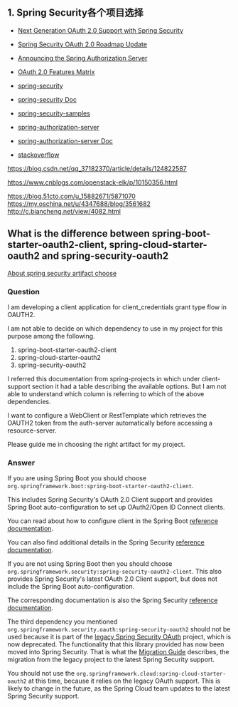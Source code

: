 ## 1. Spring Security各个项目选择
- [Next Generation OAuth 2.0 Support with Spring Security](https://spring.io/blog/2018/01/30/next-generation-oauth-2-0-support-with-spring-security)
- [Spring Security OAuth 2.0 Roadmap Update](https://spring.io/blog/2019/11/14/spring-security-oauth-2-0-roadmap-update)
- [Announcing the Spring Authorization Server](https://spring.io/blog/2020/04/15/announcing-the-spring-authorization-server)
- [OAuth 2.0 Features Matrix](https://github.com/spring-projects/spring-security/wiki/OAuth-2.0-Features-Matrix)

- [spring-security](https://github.com/spring-projects/spring-security)
- [spring-security Doc](https://docs.spring.io/spring-security/reference/servlet/authorization/index.html)
- [spring-security-samples](https://github.com/spring-projects/spring-security-samples/tree/main/servlet/spring-boot/java/oauth2)

- [spring-authorization-server](https://github.com/spring-projects/spring-authorization-server)
- [spring-authorization-server Doc](https://docs.spring.io/spring-authorization-server/docs/current/reference/html/index.html)
- [stackoverflow](https://stackoverflow.com/questions/tagged/spring-authorization-server)


https://blog.csdn.net/qq_37182370/article/details/124822587

https://www.cnblogs.com/openstack-elk/p/10150356.html

https://blog.51cto.com/u_15882671/5871070
https://my.oschina.net/u/4347688/blog/3561682
http://c.biancheng.net/view/4082.html


## What is the difference between spring-boot-starter-oauth2-client, spring-cloud-starter-oauth2 and spring-security-oauth2
[About spring security artifact choose](https://stackoverflow.com/questions/71081479/what-is-the-difference-between-spring-boot-starter-oauth2-client-spring-cloud-s)

### Question
I am developing a client application for client_credentials grant type flow in OAUTH2.

I am not able to decide on which dependency to use in my project for this purpose among the following.

1. spring-boot-starter-oauth2-client
2. spring-cloud-starter-oauth2
3. spring-security-oauth2

I referred this documentation from spring-projects in which under client-support section it had a table describing the available options. But I am not able to understand which column is referring to which of the above dependencies.

I want to configure a WebClient or RestTemplate which retrieves the OAUTH2 token from the auth-server automatically before accessing a resource-server.

Please guide me in choosing the right artifact for my project.

### Answer
If you are using Spring Boot you should choose `org.springframework.boot:spring-boot-starter-oauth2-client`.

This includes Spring Security's OAuth 2.0 Client support and provides Spring Boot auto-configuration to set up OAuth2/Open ID Connect clients.

You can read about how to configure client in the Spring Boot [reference documentation](https://docs.spring.io/spring-boot/docs/current/reference/htmlsingle/#web.security.oauth2.client).

You can also find additional details in the Spring Security [reference documentation](https://docs.spring.io/spring-security/reference/servlet/oauth2/client/index.html).

If you are not using Spring Boot then you should choose `org.springframework.security:spring-security-oauth2-client`. This also provides Spring Security's latest OAuth 2.0 Client support, but does not include the Spring Boot auto-configuration.

The corresponding documentation is also the Spring Security [reference documentation](https://docs.spring.io/spring-security/reference/servlet/oauth2/client/index.html).

The third dependency you mentioned `org.springframework.security.oauth:spring-security-oauth2` should not be used because it is part of the [legacy Spring Security OAuth](https://spring.io/projects/spring-security-oauth) project, which is now deprecated.
The functionality that this library provided has now been moved into Spring Security.
That is what the [Migration Guide](https://github.com/spring-projects/spring-security/wiki/OAuth-2.0-Features-Matrix#client-support) describes, the migration from the legacy project to the latest Spring Security support.

You should not use the `org.springframework.cloud:spring-cloud-starter-oauth2` at this time, because it relies on the legacy OAuth support.
This is likely to change in the future, as the Spring Cloud team updates to the latest Spring Security support.

